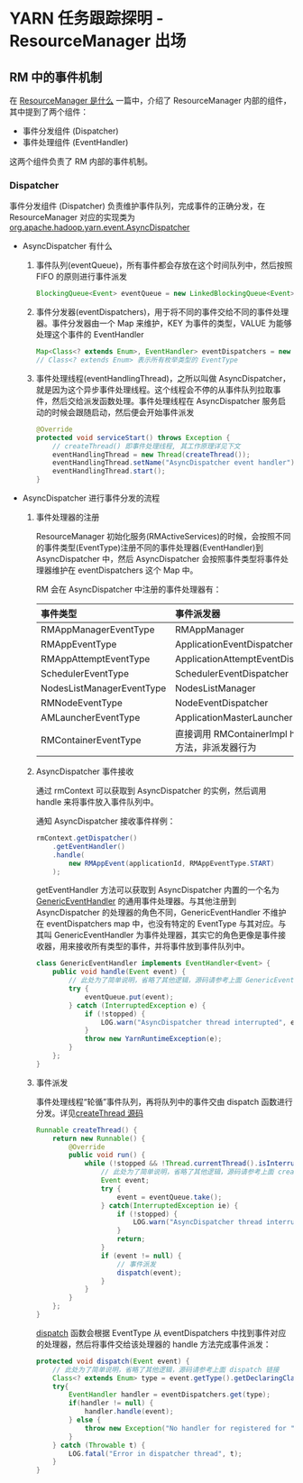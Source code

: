 # YARN 任务跟踪探明 - ResourceManager 出场

## **RM 中的事件机制**

在 [ResourceManager 是什么](./3.&#32;RM.md) 一篇中，介绍了 ResourceManager 内部的组件，其中提到了两个组件：

* 事件分发组件 (Dispatcher)
* 事件处理组件 (EventHandler)

 这两个组件负责了 RM 内部的事件机制。

### **Dispatcher**

事件分发组件 (Dispatcher) 负责维护事件队列，完成事件的正确分发，在 ResourceManager 对应的实现类为 [org.apache.hadoop.yarn.event.AsyncDispatcher](https://github.com/apache/hadoop/blob/release-2.7.4-RC0/hadoop-yarn-project/hadoop-yarn/hadoop-yarn-common/src/main/java/org/apache/hadoop/yarn/event/AsyncDispatcher.java)

* AsyncDispatcher 有什么

    1. 事件队列(eventQueue)，所有事件都会存放在这个时间队列中，然后按照 FIFO 的原则进行事件派发
        ```java
        BlockingQueue<Event> eventQueue = new LinkedBlockingQueue<Event>()
        ```

    2. 事件分发器(eventDispatchers)，用于将不同的事件交给不同的事件处理器。事件分发器由一个 Map 来维护，KEY 为事件的类型，VALUE 为能够处理这个事件的 EventHandler
        ```java
        Map<Class<? extends Enum>, EventHandler> eventDispatchers = new HashMap<Class<? extends Enum>, EventHandler>();
        // Class<? extends Enum> 表示所有枚举类型的 EventType 
        ```

    3. 事件处理线程(eventHandlingThread)，之所以叫做 AsyncDispatcher，就是因为这个异步事件处理线程。这个线程会不停的从事件队列拉取事件，然后交给派发函数处理。事件处理线程在 AsyncDispatcher 服务启动的时候会跟随启动，然后便会开始事件派发
        ```java
        @Override
        protected void serviceStart() throws Exception {
            // createThread() 即事件处理线程, 其工作原理详见下文
            eventHandlingThread = new Thread(createThread());
            eventHandlingThread.setName("AsyncDispatcher event handler");
            eventHandlingThread.start();
        }
        ```

* AsyncDispatcher 进行事件分发的流程

    1. 事件处理器的注册

        ResourceManager 初始化服务(RMActiveServices)的时候，会按照不同的事件类型(EventType)注册不同的事件处理器(EventHandler)到 AsyncDispatcher 中，然后 AsyncDispatcher 会按照事件类型将事件处理器维护在 eventDispatchers 这个 Map 中。

        RM 会在 AsyncDispatcher 中注册的事件处理器有：

        | 事件类型 | 事件派发器 | 事件处理方 |
        |:--|:--|:--|
        | RMAppManagerEventType | RMAppManager | RMAppImpl |
        | RMAppEventType | ApplicationEventDispatcher | RMAppImpl |
        | RMAppAttemptEventType | ApplicationAttemptEventDispatcher | RMAppAttemptImpl |
        | SchedulerEventType | SchedulerEventDispatcher | CapacityScheduler |
        | NodesListManagerEventType | NodesListManager | RMNodeImpl |        
        | RMNodeEventType | NodeEventDispatcher | RMNodeImpl |
        | AMLauncherEventType | ApplicationMasterLauncher | AMLauncher |
        | RMContainerEventType | 直接调用 RMContainerImpl handle 方法，非派发器行为 | RMContainerImpl |

    2. AsyncDispatcher 事件接收

        通过 rmContext 可以获取到 AsyncDispatcher 的实例，然后调用 handle 来将事件放入事件队列中。

        通知 AsyncDispatcher 接收事件样例：

        ```java
        rmContext.getDispatcher()
            .getEventHandler()
            .handle(
                new RMAppEvent(applicationId, RMAppEventType.START)
            );
        ```

        getEventHandler 方法可以获取到 AsyncDispatcher 内置的一个名为 [GenericEventHandler](https://github.com/apache/hadoop/blob/release-2.7.4-RC0/hadoop-yarn-project/hadoop-yarn/hadoop-yarn-common/src/main/java/org/apache/hadoop/yarn/event/AsyncDispatcher.java#L231) 的通用事件处理器。与其他注册到 AsyncDispatcher 的处理器的角色不同，GenericEventHandler 不维护在 eventDispatchers map 中，也没有特定的 EventType 与其对应。与其叫 GenericEventHandler 为事件处理器，其实它的角色更像是事件接收器，用来接收所有类型的事件，并将事件放到事件队列中。

        ```java
        class GenericEventHandler implements EventHandler<Event> {
            public void handle(Event event) {
                // 此处为了简单说明，省略了其他逻辑，源码请参考上面 GenericEventHandler 链接
                try {
                    eventQueue.put(event);
                } catch (InterruptedException e) {
                    if (!stopped) {
                        LOG.warn("AsyncDispatcher thread interrupted", e);
                    }
                    throw new YarnRuntimeException(e);
                }
            };
        }
        ```

    3. 事件派发

        事件处理线程“轮循”事件队列，再将队列中的事件交由 dispatch 函数进行分发。详见[createThread 源码](https://github.com/apache/hadoop/blob/release-2.7.4-RC0/hadoop-yarn-project/hadoop-yarn/hadoop-yarn-common/src/main/java/org/apache/hadoop/yarn/event/AsyncDispatcher.java#L84)

        ```java
        Runnable createThread() {
            return new Runnable() {
                @Override
                public void run() {
                    while (!stopped && !Thread.currentThread().isInterrupted()) {
                        // 此处为了简单说明，省略了其他逻辑，源码请参考上面 createThread 链接
                        Event event;
                        try {
                            event = eventQueue.take();
                        } catch(InterruptedException ie) {
                            if (!stopped) {
                                LOG.warn("AsyncDispatcher thread interrupted", ie);
                            }
                            return;
                        }
                        if (event != null) {
                            // 事件派发
                            dispatch(event);
                        }
                    }
                }
            };
        }
        ```

        [dispatch](https://github.com/apache/hadoop/blob/release-2.7.4-RC0/hadoop-yarn-project/hadoop-yarn/hadoop-yarn-common/src/main/java/org/apache/hadoop/yarn/event/AsyncDispatcher.java#L172) 函数会根据 EventType 从 eventDispatchers 中找到事件对应的处理器，然后将事件交给该处理器的 handle 方法完成事件派发：

        ```java
        protected void dispatch(Event event) {
            // 此处为了简单说明，省略了其他逻辑，源码请参考上面 dispatch 链接
            Class<? extends Enum> type = event.getType().getDeclaringClass();
            try{
                EventHandler handler = eventDispatchers.get(type);
                if(handler != null) {
                    handler.handle(event);
                } else {
                    throw new Exception("No handler for registered for " + type);
                }
            } catch (Throwable t) {
                LOG.fatal("Error in dispatcher thread", t);
            }
        }
        ```










